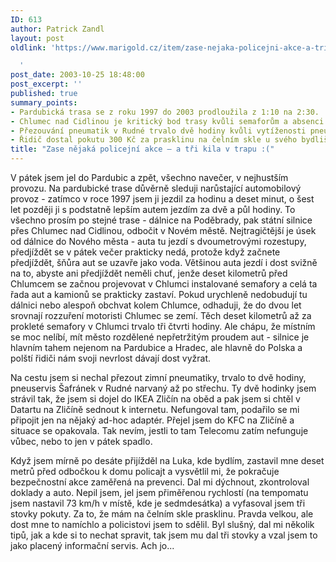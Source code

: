 ```yaml
---
ID: 613
author: Patrick Zandl
layout: post
oldlink: 'https://www.marigold.cz/item/zase-nejaka-policejni-akce-a-tri-kila-v-trapu

  '
post_date: 2003-10-25 18:48:00
post_excerpt: ''
published: true
summary_points:
- Pardubická trasa se z roku 1997 do 2003 prodloužila z 1:10 na 2:30.
- Chlumec nad Cidlinou je kritický bod trasy kvůli semaforům a absenci obchvatu.
- Přezouvání pneumatik v Rudné trvalo dvě hodiny kvůli vytíženosti pneuservisu.
- Řidič dostal pokutu 300 Kč za prasklinu na čelním skle u svého bydliště.
title: "Zase nějaká policejní akce – a tři kila v trapu :("
---
```


<p>
V pátek jsem jel do Pardubic a zpět, všechno navečer, v nejhustším provozu. Na pardubické trase důvěrně sleduji narůstající automobilový provoz - zatímco v roce 1997 jsem ji jezdil za hodinu a deset minut, o šest let později ji s podstatně lepším autem jezdím za dvě a půl hodiny. To všechno prosím po stejné trase - dálnice na Poděbrady, pak státní silnice přes Chlumec nad Cidlinou, odbočit v Novém městě. Nejtragičtější je úsek od dálnice do Nového města - auta tu jezdí s dvoumetrovými rozestupy, předjíždět se v pátek večer prakticky nedá, protože když začnete předjíždět, šňůra aut se uzavře jako voda. Většinou auta jezdí i dost svižně na to, abyste ani předjíždět neměli chuť, jenže deset kilometrů před Chlumcem se začnou projevovat v Chlumci instalované semafory a celá ta řada aut a kamionů se prakticky zastaví. Pokud urychleně nedobudují tu dálnici nebo alespoň obchvat kolem Chlumce, odhaduji, že do dvou let srovnají rozzuření motoristi Chlumec se zemí. Těch deset kilometrů až za prokleté semafory v Chlumci trvalo tři čtvrti hodiny. Ale chápu, že místním se moc nelíbí, mít město rozdělené nepřetržitým proudem aut - silnice je hlavním tahem nejenom na Pardubice a Hradec, ale hlavně do Polska a polští řidiči nám svoji nevrlost dávají dost vyžrat. </p>

<p>
Na cestu jsem si nechal přezout zimní pneumatiky, trvalo to dvě hodiny, pneuservis Šafránek v Rudné narvaný až po střechu. Ty dvě hodinky jsem strávil tak, že jsem si dojel do IKEA Zličín na oběd a pak jsem si chtěl v Datartu na Zličíně sednout k internetu. Nefungoval tam, podařilo se mi připojit jen na nějaký ad-hoc adaptér. Přejel jsem do KFC na Zličíně a situace se opakovala. Tak nevím, jestli to tam Telecomu zatím nefunguje vůbec, nebo to jen v pátek spadlo. </p>

<p>
Když jsem mírně po desáte přijížděl na Luka, kde bydlím, zastavil mne deset metrů před odbočkou k domu policajt a vysvětlil mi, že pokračuje bezpečnostní akce zaměřená na prevenci. Dal mi dýchnout, zkontroloval doklady a auto. Nepil jsem, jel jsem přiměřenou rychlostí (na tempomatu jsem nastavil 73 km/h v místě, kde je sedmdesátka) a vyfasoval jsem tři stovky pokuty. Za to, že mám na čelním skle prasklinu. Pravda velkou, ale dost mne to namíchlo a policistovi jsem to sdělil. Byl slušný, dal mi několik tipů, jak a kde si to nechat spravit, tak jsem mu dal tři stovky a vzal jsem to jako placený informační servis. Ach jo...</p>